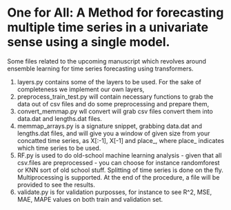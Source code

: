 # One for All: A Method for forecasting multiple time series in a univariate sense using a single model.
Some files related to the upcoming manuscript which revolves around ensemble learning for time series forecasting using transformers.
1) layers.py contains some of the layers to be used. For the sake of completeness we implement our own layers,
2) preprocess_train_test.py will contain necessary functions to grab the data out of csv files and do some preprocessing and prepare them,
3) convert_memmap.py wll convert will grab csv files convert them into data.dat and lengths.dat files.
4) memmap_arrays.py is a signature snippet, grabbing data.dat and lengths.dat files, and will give you a window of given size from your concatted time series, as X[:-1], X[-1] and place_, where place_ indicates which time series to be used.
5) RF.py is used to do old-school machine learning analysis -  given that all csv.files are preprocessed - you can choose for instance randomforest or KNN sort of old school stuff. Splitting of time series is done on the fly. Multiprocessing is supported. At the end of the procedure, a file will be provided to see the results.
6) validate.py is for validation purposses, for instance to see R^2, MSE, MAE, MAPE values on both train and validation set.

  



